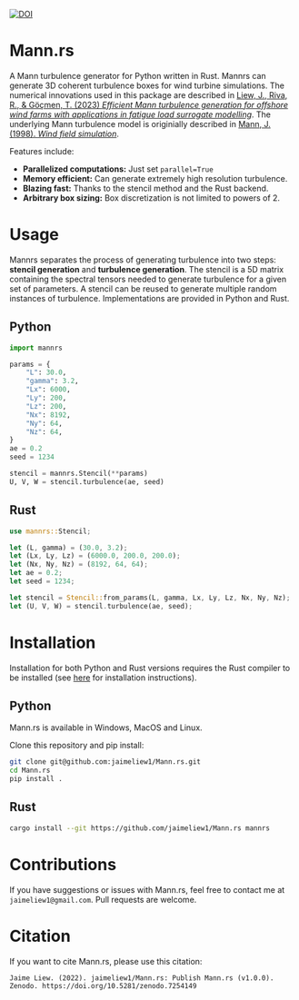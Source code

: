 [![DOI](https://zenodo.org/badge/450532624.svg)](https://zenodo.org/badge/latestdoi/450532624)

# Mann.rs
A Mann turbulence generator for Python written in Rust. Mannrs can generate 3D coherent turbulence boxes for wind turbine simulations. The numerical innovations used in this package are described in [Liew, J., Riva, R., & Göçmen, T. (2023) *Efficient Mann turbulence generation for offshore wind farms with applications in fatigue load surrogate modelling*](https://doi.org/10.1088/1742-6596/2626/1/012050). The underlying Mann turbulence model is originially described in [Mann, J. (1998). *Wind field simulation*](https://doi.org/10.1016/S0266-8920(97)00036-2).

Features include:
- **Parallelized computations:** Just set `parallel=True`
- **Memory efficient:** Can generate extremely high resolution turbulence.
- **Blazing fast:** Thanks to the stencil method and the Rust backend.
- **Arbitrary box sizing:** Box discretization is not limited to powers of 2.

# Usage
Mannrs separates the process of generating turbulence into two steps: **stencil generation** and **turbulence generation**. The stencil is a 5D matrix containing the spectral tensors needed to generate turbulence for a given set of parameters. A stencil can be reused to generate multiple random instances of turbulence. Implementations are provided in Python and Rust.

## Python
```python
import mannrs

params = {
    "L": 30.0,
    "gamma": 3.2,
    "Lx": 6000,
    "Ly": 200,
    "Lz": 200,
    "Nx": 8192,
    "Ny": 64,
    "Nz": 64,
}
ae = 0.2
seed = 1234

stencil = mannrs.Stencil(**params)
U, V, W = stencil.turbulence(ae, seed)
```

## Rust
```rust
use mannrs::Stencil;

let (L, gamma) = (30.0, 3.2);
let (Lx, Ly, Lz) = (6000.0, 200.0, 200.0);
let (Nx, Ny, Nz) = (8192, 64, 64);
let ae = 0.2;
let seed = 1234;

let stencil = Stencil::from_params(L, gamma, Lx, Ly, Lz, Nx, Ny, Nz);
let (U, V, W) = stencil.turbulence(ae, seed);
```

# Installation
Installation for both Python and Rust versions requires the Rust compiler to be installed (see [here](https://www.rust-lang.org/tools/install) for installation instructions).
## Python
Mann.rs is available in Windows, MacOS and Linux.

Clone this repository and pip install:
```bash
git clone git@github.com:jaimeliew1/Mann.rs.git
cd Mann.rs
pip install .
```

## Rust
```bash
cargo install --git https://github.com/jaimeliew1/Mann.rs mannrs
```

# Contributions
If you have suggestions or issues with Mann.rs, feel free to contact me at `jaimeliew1@gmail.com`. Pull requests are welcome.

# Citation
If you want to cite Mann.rs, please use this citation:
```
Jaime Liew. (2022). jaimeliew1/Mann.rs: Publish Mann.rs (v1.0.0). Zenodo. https://doi.org/10.5281/zenodo.7254149
```
